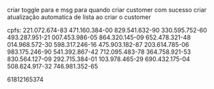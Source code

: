 criar toggle para e msg para quando criar customer com sucesso
criar atualização automatica de lista ao criar o customer


cpfs:
221.072.674-83
471.160.384-00
829.541.632-90
330.595.752-60
493.287.951-21
007.453.986-05
864.320.145-09
652.478.321-48
014.968.572-30
598.317.246-16
475.903.182-87
203.614.785-06
983.175.246-90
541.392.867-42
712.095.483-78
364.758.921-53
830.564.127-09
292.715.384-01
103.978.465-29
690.432.175-04
508.624.917-32
746.981.352-65

61812165374